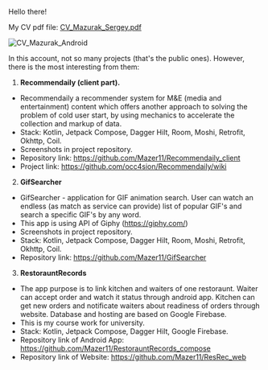 Hello there!

My CV pdf file: [CV_Mazurak_Sergey.pdf](https://github.com/Mazer11/Mazer11/files/11355809/CV_Mazurak_Sergey.pdf)

![CV_Mazurak_Android](https://user-images.githubusercontent.com/86118013/235215621-7a9163fe-a60f-43f4-baa4-674267b43c9d.png)

In this account, not so many projects (that's the public ones). However, there is the most interesting from them:
1. **Recommendaily (client part).**
  - Recommendaily a recommender system for M&E (media and entertainment) content which offers another approach to solving the problem of cold user start, by using mechanics to accelerate the collection and markup of data.
  - Stack: Kotlin, Jetpack Compose, Dagger Hilt, Room, Moshi, Retrofit, Okhttp, Coil.
  - Screenshots in project repository.
  - Repository link: https://github.com/Mazer11/Recommendaily_client
  - Project link: https://github.com/occ4sion/Recommendaily/wiki
2. **GifSearcher**
  - GifSearcher - application for GIF animation search. User can watch an endless (as match as service can provide) list of popular GIF's and search a specific GIF's by any word.
  - This app is using API of Giphy (https://giphy.com/)
  - Screenshots in project repository.
  - Stack: Kotlin, Jetpack Compose, Dagger Hilt, Room, Moshi, Retrofit, Okhttp, Coil.
  - Repository link: https://github.com/Mazer11/GifSearcher
3. **RestorauntRecords**
  - The app purpose is to link kitchen and waiters of one restoraunt. Waiter can accept order and watch it status through android app. Kitchen can get new orders and notificate waiters about readiness of orders through website. Database and hosting are based on Google Firebase.
  - This is my course work for university.
  - Stack: Kotlin, Jetpack Compose, Dagger Hilt, Google Firebase.
  - Repository link of Android App: https://github.com/Mazer11/RestorauntRecords_compose
  - Repository link of Website: https://github.com/Mazer11/ResRec_web
